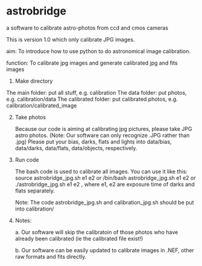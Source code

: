astrobridge
===========

a software to calibrate astro-photos from ccd and cmos cameras

This is version 1.0 which only calibrate JPG images. 

aim: To introduce how to use python to do astronomical image calibration.

function: To calibrate jpg images and generate calibrated jpg and fits images

1. Make directory

The main folder: put all stuff, e.g. calibration
The data folder: put photos, e.g. calibration/data
The calibrated folder: put calibrated photos, e.g. calibration/calibrated_image

2. Take photos

   Because our code is aiming at calibrating jpg pictures, please take JPG
astro photos. (Note: Our software can only recognize .JPG rather than .jpg)
   Please put your bias, darks, flats and lights into data/bias, data/darks, data/flats,
data/objects, respectively.


3. Run code

   The bash code is used to calibrate all images.
   You can use it like this: 
   source astrobridge_jpg.sh e1 e2
   or
   /bin/bash astrobridge_jpg.sh e1 e2
   or
   ./astrobridge_jpg.sh e1 e2
   , where e1, e2 are exposure time of darks and flats separately. 

   Note: The code astrobridge_jpg.sh and calibration_jpg.sh should be put into calibration/ 


4. Notes: 

   a. Our software will skip the calibratoin of those photos who have already been calibrated (ie the calibrated file exist!)

   b. Our software can be easily updated to calibrate images in .NEF, other raw formats and fits directly.

